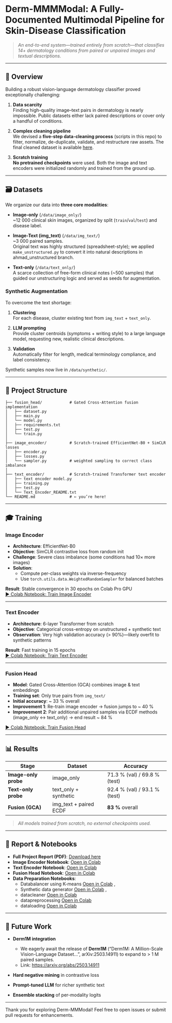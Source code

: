 # Derm-MMMModal: A Fully-Documented Multimodal Pipeline for Skin-Disease Classification

> *An end-to-end system—trained entirely from scratch—that classifies 14+ dermatology conditions from paired or unpaired images and textual descriptions.*

---

## 📘 Overview

Building a robust vision-language dermatology classifier proved exceptionally challenging:

1. **Data scarcity**  
   Finding high-quality image–text pairs in dermatology is nearly impossible. Public datasets either lack paired descriptions or cover only a handful of conditions.  

2. **Complex cleaning pipeline**  
   We devised a **five-step data-cleaning process** (scripts in this repo) to filter, normalize, de-duplicate, validate, and restructure raw assets. The final cleaned dataset is available [here](<https://drive.google.com/drive/folders/1rj9GXAptMMJ3a9JVuqOkmOHq7wX4htC3?usp=sharing>).

3. **Scratch training**  
   **No pretrained checkpoints** were used. Both the image and text encoders were initialized randomly and trained from the ground up.

---

## 🗃️ Datasets

We organize our data into **three core modalities**:

- **Image-only** (`/data/image_only/`)  
  ~12 000 clinical skin images, organized by split (`train`/`val`/`test`) and disease label.

- **Image-Text (img_text)** (`/data/img_text/`)  
  ~3 000 paired samples.  
  Original text was highly structured (spreadsheet-style); we applied `make_unstructured.py` to convert it into natural descriptions in ahmad_unstructured branch.

- **Text-only** (`/data/text_only/`)  
  A scarce collection of free-form clinical notes (~500 samples) that guided our unstructuring logic and served as seeds for augmentation.

### Synthetic Augmentation

To overcome the text shortage:

1. **Clustering**  
   For each disease, cluster existing text from `img_text` + `text_only`.

2. **LLM prompting**  
   Provide cluster centroids (symptoms + writing style) to a large language model, requesting new, realistic clinical descriptions.

3. **Validation**  
   Automatically filter for length, medical terminology compliance, and label consistency.

Synthetic samples now live in `/data/synthetic/`.

---

## 🚀 Project Structure

```
├── fusion_head/            # Gated Cross-Attention fusion implementation
│   ├── dataset.py
│   ├── main.py
│   └── model.py
│   ├── requirements.txt
│   ├── test.py
│   └── train.py  
│
├── image_encoder/          # Scratch-trained EfficientNet-B0 + SimCLR losses
│   ├── encoder.py
│   ├── losses.py
│   └── sampler.py          # weighted sampling to correct class imbalance
│
├── text_encoder/           # Scratch-trained Transformer text encoder
│   ├── text encoder model.py
│   ├── training.py
│   ├── test.py
│   └── Text_Encoder_README.txt
└── README.md               # ← you’re here!
```

---

## 🎓 Training

### Image Encoder

- **Architecture**: EfficientNet-B0  
- **Objective**: SimCLR contrastive loss from random init  
- **Challenge**: Severe class imbalance (some conditions had 10× more images)  
- **Solution**:  
  - Compute per-class weights via inverse-frequency  
  - Use `torch.utils.data.WeightedRandomSampler` for balanced batches  

**Result**: Stable convergence in 30 epochs on Colab Pro GPU  
[▶️ Colab Notebook: Train Image Encoder](<https://colab.research.google.com/drive/1HaOTOd2-AUBsBcR0aKt0yVqZQIahK7dq?usp=sharing>)

---

### Text Encoder

- **Architecture**: 6-layer Transformer from scratch  
- **Objective**: Categorical cross-entropy on unstructured + synthetic text  
- **Observation**: Very high validation accuracy (> 90%)—likely overfit to synthetic patterns  

**Result**: Fast training in 15 epochs  
[▶️ Colab Notebook: Train Text Encoder](<https://colab.research.google.com/drive/1GiuA1kWxFO24JizPNPhjUhS9NKCtKTK-?usp=sharing>)

---

### Fusion Head

- **Model**: Gated Cross-Attention (GCA) combines image & text embeddings  
- **Training set**: Only true pairs from `img_text/`  
- **Initial accuracy**: ~ 33 % overall  
- **Improvement 1**: Re-train image encoder → fusion jumps to ~ 40 %  
- **Improvement 2**: Pair additional unpaired samples via ECDF methods (image_only ↔ text_only) → end result ~ 84 %  

[▶️ Colab Notebook: Train Fusion Head](<https://colab.research.google.com/drive/1T5JEcZo-JtXMUeKX5yxyRYm7SU9vD08s?usp=sharing>)

---

## 📊 Results

| Stage               | Dataset                | Accuracy |
| ------------------- | ---------------------- | -------- |
| **Image-only probe**| image_only             | 71.3 % (val) / 69.8 % (test) |
| **Text-only probe** | text_only + synthetic  | 92.4 % (val) / 93.1 % (test) |
| **Fusion (GCA)**    | img_text + paired ECDF | **83 %** overall |

> *All models trained from scratch, no external checkpoints used.*

---

## 📂 Report & Notebooks

- **Full Project Report (PDF)**: [Download here](<https://drive.google.com/uc?export=download&id=1l_dZ5z-d889mubzot3bb3gRelR-Z93Ck>)  
- **Image Encoder Notebook**: [Open in Colab](<https://colab.research.google.com/drive/1HaOTOd2-AUBsBcR0aKt0yVqZQIahK7dq?usp=sharing>)  
- **Text Encoder Notebook**: [Open in Colab](<https://colab.research.google.com/drive/1GiuA1kWxFO24JizPNPhjUhS9NKCtKTK-?usp=sharing>)  
- **Fusion Head Notebook**: [Open in Colab](<https://colab.research.google.com/drive/1T5JEcZo-JtXMUeKX5yxyRYm7SU9vD08s?usp=sharing>)
- **Data Preparation Notebooks**:
  -   Databalancer using K-means [Open in Colab](<https://colab.research.google.com/drive/1ftwkx6G5C_PKZUxX60mh_Xg15CF9Nznw?authuser=1>) ,
  -   Synthetic data generator  [Open in Colab](<https://colab.research.google.com/drive/1Ls1F_6LXzSmSIxf5DspKMksRabS_bpEU?usp=sharing>) ,
  -   datacleaner [Open in Colab](<https://colab.research.google.com/drive/1OrnjgdNaMpeso44aDfWCZ2D7z9qLwy80?usp=sharing>)
  -   datapreprocessing [Open in Colab](<https://colab.research.google.com/drive/1q7Y6s6BJjMFmayGe6tX_xbBJ3mKigz4I?usp=sharing>)
  -   dataloading  [Open in Colab](<https://colab.research.google.com/drive/1PoGXSypnftOo9JD6MRIEPiVVzAVMoOVG?usp=sharing>)
                                

---

## 🌱 Future Work

- **Derm1M integration**  
  - We eagerly await the release of **Derm1M** (“Derm1M: A Million-Scale Vision-Language Dataset…”, arXiv:2503.14911) to expand to > 1 M paired samples.  
  - Link: https://arxiv.org/abs/2503.14911  

- **Hard negative mining** in contrastive loss  
- **Prompt-tuned LLM** for richer synthetic text  
- **Ensemble stacking** of per-modality logits  

---

Thank you for exploring Derm-MMModal! Feel free to open issues or submit pull requests for enhancements.
